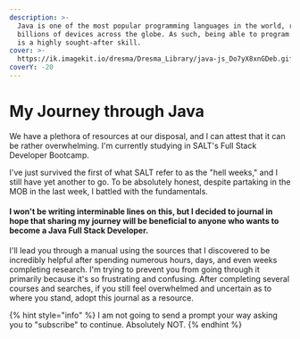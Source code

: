 ```yaml
---
description: >-
  Java is one of the most popular programming languages in the world, running on
  billions of devices across the globe. As such, being able to program in Java
  is a highly sought-after skill.
cover: >-
  https://ik.imagekit.io/dresma/Dresma_Library/java-js_Do7yX8xnGDeb.gif?updatedAt=1633495908673
coverY: -20
---
```


# My Journey through Java

We have a plethora of resources at our disposal, and I can attest that it can be rather overwhelming. I'm currently studying in SALT's Full Stack Developer Bootcamp.

I've just survived the first of what SALT refer to as the "hell weeks," and I still have yet another to go. To be absolutely honest, despite partaking in the MOB in the last week, I battled with the fundamentals.

#### I won't be writing interminable lines on this, but I decided to journal in hope that sharing my journey will be beneficial to anyone who wants to become a Java Full Stack Developer.

I'll lead you through a manual using the sources that I discovered to be incredibly helpful after spending numerous hours, days, and even weeks completing research. I'm trying to prevent you from going through it primarily because it's so frustrating and confusing. After completing several courses and searches, if you still feel overwhelmed and uncertain as to where you stand, adopt this journal as a resource.

{% hint style="info" %}
I am not going to send a prompt your way asking you to "subscribe" to continue. Absolutely NOT.&#x20;
{% endhint %}


